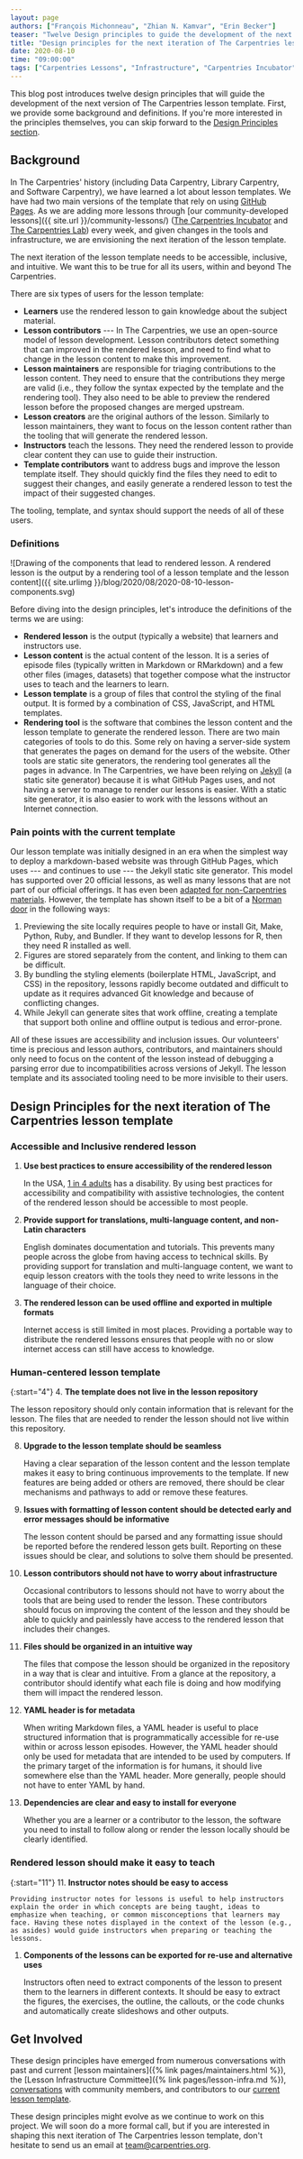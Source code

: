 ```yaml
---
layout: page
authors: ["François Michonneau", "Zhian N. Kamvar", "Erin Becker"]
teaser: "Twelve Design principles to guide the development of the next lesson template"
title: "Design principles for the next iteration of The Carpentries lesson template"
date: 2020-08-10
time: "09:00:00"
tags: ["Carpentries Lessons", "Infrastructure", "Carpentries Incubator", "Carpentries Lab"]
---
```


This blog post introduces twelve design principles that will guide the development of the next version of The Carpentries lesson template. First, we provide some background and definitions. If you're more interested in the principles themselves, you can skip forward to the [Design Principles section](#design-principles-for-the-next-iteration-of-the-carpentries-lesson-template).

## Background

In The Carpentries' history (including Data Carpentry, Library Carpentry, and Software Carpentry), we have learned a lot about lesson templates. We have had two main versions of the template that rely on using [GitHub Pages](https://docs.github.com/en/github/working-with-github-pages). As we are adding more lessons through [our community-developed lessons]({{ site.url }}/community-lessons/) ([The Carpentries Incubator](https://github.com/carpentries-incubator) and [The Carpentries Lab](https://github.com/carpentrieslab)) every week, and given changes in the tools and infrastructure, we are envisioning the next iteration of the lesson template.

The next iteration of the lesson template needs to be accessible, inclusive, and intuitive. We want this to be true for all its users, within and beyond The Carpentries.

There are six types of users for the lesson template:

- **Learners** use the rendered lesson to gain knowledge about the subject material.
- **Lesson contributors** --- In The Carpentries, we use an open-source model of lesson development. Lesson contributors detect something that can improved in the rendered lesson, and need to find what to change in the lesson content to make this improvement.
- **Lesson maintainers** are responsible for triaging contributions to the lesson content. They need to ensure that the contributions they merge are valid (i.e., they follow the syntax expected by the template and the rendering tool). They also need to be able to preview the rendered lesson before the proposed changes are merged upstream.
- **Lesson creators** are the original authors of the lesson. Similarly to lesson maintainers, they want to focus on the lesson content rather than the tooling that will generate the rendered lesson.
- **Instructors** teach the lessons. They need the rendered lesson to provide clear content they can use to guide their instruction.
- **Template contributors** want to address bugs and improve the lesson template itself. They should quickly find the files they need to edit to suggest their changes, and easily generate a rendered lesson to test the impact of their suggested changes.

The tooling, template, and syntax should support the needs of all of these users.

### Definitions

![Drawing of the components that lead to rendered lesson. A rendered lesson is the output by a rendering tool of a lesson template and the lesson content]({{ site.urlimg }}/blog/2020/08/2020-08-10-lesson-components.svg)

Before diving into the design principles, let's introduce the definitions of the terms we are using:

* **Rendered lesson** is the output (typically a website) that learners and instructors use.
* **Lesson content** is the actual content of the lesson. It is a series of episode files (typically written in Markdown or RMarkdown) and a few other files (images, datasets) that together compose what the instructor uses to teach and the learners to learn.
* **Lesson template** is a group of files that control the styling of the final output. It is formed by a combination of CSS, JavaScript, and HTML templates.
* **Rendering tool** is the software that combines the lesson content and the lesson template to generate the rendered lesson. There are two main categories of tools to do this. Some rely on having a server-side system that generates the pages on demand for the users of the website. Other tools are static site generators, the rendering tool generates all the pages in advance. In The Carpentries, we have been relying on [Jekyll](https://jekyllrb.com/) (a static site generator) because it is what GitHub Pages uses, and not having a server to manage to render our lessons is easier. With a static site generator, it is also easier to work with the lessons without an Internet connection.


### Pain points with the current template

Our lesson template was initially designed in an era when the simplest way to deploy a markdown-based website was through GitHub Pages, which uses --- and continues to use --- the Jekyll static site generator. This model has supported over 20 official lessons, as well as many lessons that are not part of our official offerings. It has even been [adapted for non-Carpentries materials](https://sgibson91.github.io/cross-stitch-carpentry/). However, the template has shown itself to be a bit of a [Norman door](https://uxdesign.cc/intro-to-ux-the-norman-door-61f8120b6086) in the following ways:

1. Previewing the site locally requires people to have or install Git, Make, Python, Ruby, and Bundler. If they want to develop lessons for R, then they need R installed as well.
2. Figures are stored separately from the content, and linking to them can be difficult.
3. By bundling the styling elements (boilerplate HTML, JavaScript, and CSS) in the repository, lessons rapidly become outdated and difficult to update as it requires advanced Git knowledge and because of conflicting changes.
4. While Jekyll can generate sites that work offline, creating a template that support both online and offline output is tedious and error-prone.

All of these issues are accessibility and inclusion issues. Our volunteers' time is precious and lesson authors, contributors, and maintainers should only need to focus on the content of the lesson instead of debugging a parsing error due to incompatibilities across versions of Jekyll. The lesson template and its associated tooling need to be more invisible to their users.

## Design Principles for the next iteration of The Carpentries lesson template

### Accessible and Inclusive rendered lesson

1. **Use best practices to ensure accessibility of the rendered lesson**

    In the USA, [1 in 4 adults](https://www.cdc.gov/ncbddd/disabilityandhealth/infographic-disability-impacts-all.html) has a disability. By using best practices for accessibility and compatibility with assistive technologies, the content of the rendered lesson should be accessible to most people.
    
1. **Provide support for translations, multi-language content, and non-Latin characters**

   English dominates documentation and tutorials. This prevents many people across the globe from having access to technical skills. By providing support for translation and multi-language content, we want to equip lesson creators with the tools they need to write lessons in the language of their choice.

1. **The rendered lesson can be used offline and exported in multiple formats**

   Internet access is still limited in most places. Providing a portable way to distribute the rendered lessons ensures that people with no or slow internet access can still have access to knowledge.

### Human-centered lesson template

{:start="4"}
4. **The template does not live in the lesson repository**

   The lesson repository should only contain information that is relevant for the lesson. The files that are needed to render the lesson should not live within this repository.

8. **Upgrade to the lesson template should be seamless**

   Having a clear separation of the lesson content and the lesson template makes it easy to bring continuous improvements to the template. If new features are being added or others are removed, there should be clear mechanisms and pathways to add or remove these features.

1. **Issues with formatting of lesson content should be detected early and error messages should be informative**

   The lesson content should be parsed and any formatting issue should be reported before the rendered lesson gets built. Reporting on these issues should be clear, and solutions to solve them should be presented.

6. **Lesson contributors should not have to worry about infrastructure**

    Occasional contributors to lessons should not have to worry about the tools that are being used to render the lesson. These contributors should focus on improving the content of the lesson and they should be able to quickly and painlessly have access to the rendered lesson that includes their changes.

1. **Files should be organized in an intuitive way**

   The files that compose the lesson should be organized in the repository in a way that is clear and intuitive. From a glance at the repository, a contributor should identify what each file is doing and how modifying them will impact the rendered lesson.

3. **YAML header is for metadata**

   When writing Markdown files, a YAML header is useful to place structured information that is programmatically accessible for re-use within or across lesson episodes. However, the YAML header should only be used for metadata that are intended to be used by computers. If the primary target of the information is for humans, it should live somewhere else than the YAML header. More generally, people should not have to enter YAML by hand.

5. **Dependencies are clear and easy to install for everyone**

   Whether you are a learner or a contributor to the lesson, the software you need to install to follow along or render the lesson locally should be clearly identified.


### Rendered lesson should make it easy to teach

{:start="11"}
11. **Instructor notes should be easy to access**

    Providing instructor notes for lessons is useful to help instructors explain the order in which concepts are being taught, ideas to emphasize when teaching, or common misconceptions that learners may face. Having these notes displayed in the context of the lesson (e.g., as asides) would guide instructors when preparing or teaching the lessons.

1. **Components of the lessons can be exported for re-use and alternative uses**

   Instructors often need to extract components of the lesson to present them to the learners in different contexts. It should be easy to extract the figures, the exercises, the outline, the callouts, or the code chunks and automatically create slideshows and other outputs.


## Get Involved

These design principles have emerged from numerous conversations with past and current [lesson maintainers]({% link pages/maintainers.html %}), the [Lesson Infrastructure Committee]({% link pages/lesson-infra.md %}), [conversations](https://2018.carpentrycon.org/#prog) with community members, and contributors to our [current lesson template](https://github.com/carpentries/styles).

These design principles might evolve as we continue to work on this project. We will soon do a more formal call, but if you are interested in shaping this next iteration of The Carpentries lesson template, don't hesitate to send us an email at [team@carpentries.org](mailto:team@carpentries.org).
